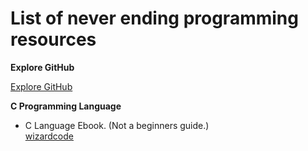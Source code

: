 # List of never ending programming resources 

**Explore GitHub** 

[Explore GitHub](https://github.com/explore)  




**C Programming Language**  

* C Language Ebook. (Not a beginners guide.)  
  [wizardcode](http://vendu.twodots.nl/wizardcode.html)    
